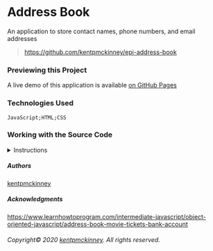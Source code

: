 
# Address Book

An application to store contact names, phone numbers, and email addresses

> https://github.com/kentpmckinney/epi-address-book

### Previewing this Project

A live demo of this application is available [on GitHub Pages](https://kentpmckinney.github.io/epi-address-book)

### Technologies Used

  <code>JavaScript;HTML;CSS</code>

### Working with the Source Code

<details>
  <summary>Instructions</summary>

  <br>
  The following are suggestions to help set up a development environment for this project on MacOS. Steps will differ depending on the operating system.

  ### Prerequisites

  The following software must be installed and properly configured on the target machine. 

   * An updated web browser (Internet Explorer may not be compatible)
 * Node.js
 * Git (optional)

  ### Setting up a Development Environment

  <ol>
    <li>Download a copy of the source code from: https://github.com/kentpmckinney/epi-address-book
      or clone using the repository link: https://github.com/kentpmckinney/epi-address-book.git</li>
    <li>Navigate to the folder location of the source files in Finder or in the Terminal</li>
    <li>Run the command <code>npm install</code> to download a local cache of the npm packages used by this application</li>
    <li>Build the application with the command <code>npm run build</code></li>
    <li>Start the application with the command <code>npm run start</code></li>
  </ol>

  ### Deployment

  Run the command <code>npm run build</code> to build a production version of the application under <code>./build</code>

</details>

##### Authors

[kentpmckinney](https://github.com/kentpmckinney)

##### Acknowledgments

https://www.learnhowtoprogram.com/intermediate-javascript/object-oriented-javascript/address-book-movie-tickets-bank-account

###### Copyright&copy; 2020 [kentpmckinney](https://github.com/kentpmckinney). All rights reserved.